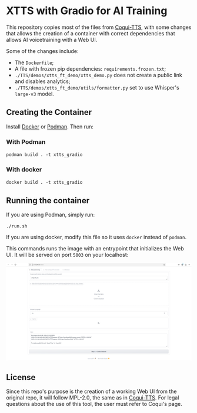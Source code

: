 # XTTS with Gradio for AI Training

This repository copies most of the files from [Coqui-TTS](https://github.com/coqui-ai/TTS), with some changes that allows the creation of a container with correct dependencies that allows AI voicetraining with a Web UI.

Some of the changes include:

- The `Dockerfile`;
- A file with frozen pip dependencies: `requirements.frozen.txt`;
- `./TTS/demos/xtts_ft_demo/xtts_demo.py` does not create a public link and disables analytics;
- `./TTS/demos/xtts_ft_demo/utils/formatter.py` set to use Whisper's `large-v3` model.


## Creating the Container

Install [Docker](https://www.docker.com/) or [Podman](https://podman.io/). Then run:

### With Podman


```
podman build . -t xtts_gradio
```


### With docker

```
docker build . -t xtts_gradio
```

## Running the container

If you are using Podman, simply run:

```
./run.sh
```

If you are using docker, modify this file so it uses `docker` instead of `podman`.

This commands runs the image with an entrypoint that initializes the Web UI. It will be served on port `5003` on your localhost:

![](gradio_example.png)

## License

Since this repo's purpose is the creation of a working Web UI from the original repo, it will follow MPL-2.0, the same as in [Coqui-TTS](https://github.com/coqui-ai/TTS). For legal questions about the use of this tool, the user must refer to Coqui's page.